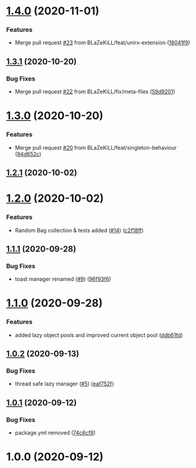 # [1.4.0](https://github.com/BLaZeKiLL/CodeBlazeLibrary/compare/v1.3.1...v1.4.0) (2020-11-01)


### Features

* Merge pull request [#23](https://github.com/BLaZeKiLL/CodeBlazeLibrary/issues/23) from BLaZeKiLL/feat/unirx-extension ([18041f9](https://github.com/BLaZeKiLL/CodeBlazeLibrary/commit/18041f9a878b0cd3c03dafefaf585147977c3873))

## [1.3.1](https://github.com/BLaZeKiLL/CodeBlazeLibrary/compare/v1.3.0...v1.3.1) (2020-10-20)


### Bug Fixes

* Merge pull request [#22](https://github.com/BLaZeKiLL/CodeBlazeLibrary/issues/22) from BLaZeKiLL/fix/meta-files ([59d9201](https://github.com/BLaZeKiLL/CodeBlazeLibrary/commit/59d9201fb8ef2159aac6c07db1f51514bb558c4f))

# [1.3.0](https://github.com/BLaZeKiLL/CodeBlazeLibrary/compare/v1.2.1...v1.3.0) (2020-10-20)


### Features

* Merge pull request [#20](https://github.com/BLaZeKiLL/CodeBlazeLibrary/issues/20) from BLaZeKiLL/feat/singleton-behaviour ([94d652c](https://github.com/BLaZeKiLL/CodeBlazeLibrary/commit/94d652c3c071edd5052bb0cde60ceadf13cb6196))

## [1.2.1](https://github.com/BLaZeKiLL/CodeBlazeLibrary/compare/v1.2.0...v1.2.1) (2020-10-02)

# [1.2.0](https://github.com/BLaZeKiLL/CodeBlazeLibrary/compare/v1.1.1...v1.2.0) (2020-10-02)


### Features

* Random Bag collection & tests added ([#14](https://github.com/BLaZeKiLL/CodeBlazeLibrary/issues/14)) ([c2f18ff](https://github.com/BLaZeKiLL/CodeBlazeLibrary/commit/c2f18ffab07b33382f6637ed9167f2415695e06e))

## [1.1.1](https://github.com/BLaZeKiLL/CodeBlazeLibrary/compare/v1.1.0...v1.1.1) (2020-09-28)


### Bug Fixes

* toast manager renamed ([#9](https://github.com/BLaZeKiLL/CodeBlazeLibrary/issues/9)) ([96f93f6](https://github.com/BLaZeKiLL/CodeBlazeLibrary/commit/96f93f680a6df53763c35563236aa867adeff3be))

# [1.1.0](https://github.com/BLaZeKiLL/CodeBlazeLibrary/compare/v1.0.2...v1.1.0) (2020-09-28)


### Features

* added lazy object pools and improved current object pool ([ddb61fd](https://github.com/BLaZeKiLL/CodeBlazeLibrary/commit/ddb61fdbff2bb038b70d106ea322224b2af7163f))

## [1.0.2](https://github.com/BLaZeKiLL/CodeBlazeLibrary/compare/v1.0.1...v1.0.2) (2020-09-13)


### Bug Fixes

* thread safe lazy manager ([#5](https://github.com/BLaZeKiLL/CodeBlazeLibrary/issues/5)) ([eaf752f](https://github.com/BLaZeKiLL/CodeBlazeLibrary/commit/eaf752f2dbb4c0743c1efc0f683a7b6ea69e4b68))

## [1.0.1](https://github.com/BLaZeKiLL/CodeBlazeLibrary/compare/v1.0.0...v1.0.1) (2020-09-12)


### Bug Fixes

* package.yml removed ([74c6cf8](https://github.com/BLaZeKiLL/CodeBlazeLibrary/commit/74c6cf836eabd6945ec48b986bbce1c80e43570d))

# 1.0.0 (2020-09-12)
